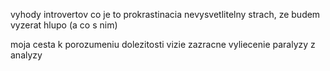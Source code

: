 vyhody introvertov
co je to prokrastinacia
nevysvetlitelny strach, ze budem vyzerat hlupo (a co s nim)

moja cesta k porozumeniu dolezitosti vizie
zazracne vyliecenie paralyzy z analyzy